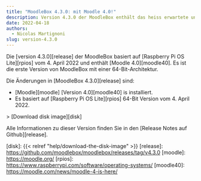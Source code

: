 ```yaml
---
title: "MoodleBox 4.3.0: mit Moodle 4.0!"
description: Version 4.3.0 der MoodleBox enthält das heiss erwartete und brandneue Moodle 4.0 mit einer grossen Überarbeitung der Benutzeroberfläche.
date: 2022-04-18
authors:
  - Nicolas Martignoni
slug: version-4.3.0
---
```


Die [version 4.3.0][release] der MoodleBox basiert auf [Raspberry Pi OS Lite][rpios] vom 4. April 2022 und enthält [Moodle 4.0][moodle40]. Es ist die erste Version von MoodleBox mit einer 64-Bit-Architektur.

Die Änderungen in [MoodleBox 4.3.0][release] sind:

- [Moodle][moodle] [Version 4.0][moodle40] is installiert.
- Es basiert auf [Raspberry Pi OS Lite][rpios] 64-Bit Version vom 4. April 2022.

&gt; [Download disk image][disk]

Alle Informationen zu dieser Version finden Sie in den [Release Notes auf Github][release].

[disk]: {{< relref "help/download-the-disk-image" >}}
[release]: https://github.com/moodlebox/moodlebox/releases/tag/v4.3.0
[moodle]: https://moodle.org/
[rpios]: https://www.raspberrypi.com/software/operating-systems/
[moodle40]: https://moodle.com/news/moodle-4-is-here/
